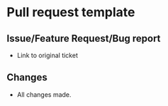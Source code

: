 # Pull request template


## Issue/Feature Request/Bug report

- Link to original ticket

## Changes

- All changes made.